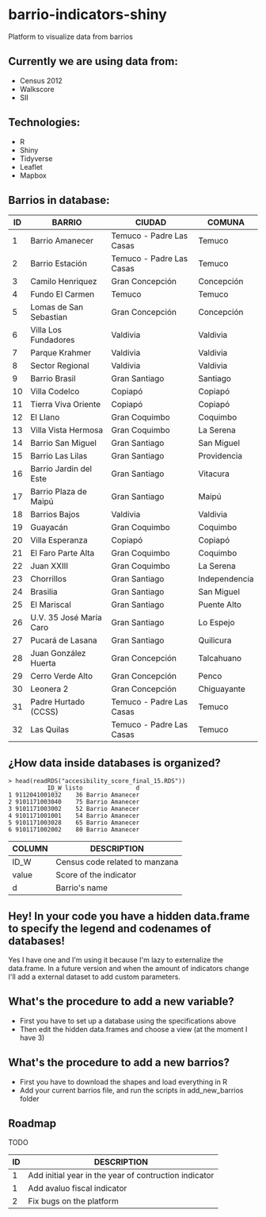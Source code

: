 # barrio-indicators-shiny

Platform to visualize data from barrios

## Currently we are using data from:

- Census 2012
- Walkscore
- SII

## Technologies:

- R
- Shiny
- Tidyverse
- Leaflet
- Mapbox

## Barrios in database:

| ID                         | BARRIO                                        | CIUDAD                      | COMUNA        |
|----------------------------|-----------------------------------------------|-----------------------------|---------------|
| 1                          | Barrio Amanecer                               | Temuco - Padre Las Casas    | Temuco        |
| 2                          | Barrio Estación                               | Temuco - Padre Las Casas    | Temuco        |
| 3                          | Camilo Henriquez                              | Gran Concepción             | Concepción    |
| 4                          | Fundo El Carmen                               | Temuco                      | Temuco        |
| 5                          | Lomas de San Sebastian                        | Gran Concepción             | Concepción    |
| 6                          | Villa Los Fundadores                          | Valdivia                    | Valdivia      |
| 7                          | Parque Krahmer                                | Valdivia                    | Valdivia      |
| 8                          | Sector Regional                               | Valdivia                    | Valdivia      |
| 9                          | Barrio Brasil                                 | Gran Santiago               | Santiago      |
| 10                         | Villa Codelco                                 | Copiapó                     | Copiapó       |
| 11                         | Tierra Viva Oriente                           | Copiapó                     | Copiapó       |
| 12                         | El Llano                                      | Gran Coquimbo               | Coquimbo      |
| 13                         | Villa Vista Hermosa                           | Gran Coquimbo               | La Serena     |
| 14                         | Barrio San Miguel                             | Gran Santiago               | San Miguel    |
| 15                         | Barrio Las Lilas                              | Gran Santiago               | Providencia   |
| 16                         | Barrio Jardin del Este                        | Gran Santiago               | Vitacura      |
| 17                         | Barrio Plaza de Maipú                         | Gran Santiago               | Maipú         |
| 18                         | Barrios Bajos                                 | Valdivia                    | Valdivia      |
| 19                         | Guayacán                                      | Gran Coquimbo               | Coquimbo      |
| 20                         | Villa Esperanza                               | Copiapó                     | Copiapó       |
| 21                         | El Faro Parte Alta                            | Gran Coquimbo               | Coquimbo      |
| 22                         | Juan XXIII                                    | Gran Coquimbo               | La Serena     |
| 23                         | Chorrillos                                    | Gran Santiago               | Independencia |
| 24                         | Brasilia                                      | Gran Santiago               | San Miguel    |
| 25                         | El Mariscal                                   | Gran Santiago               | Puente Alto   |
| 26                         | U.V. 35 José María Caro                       | Gran Santiago               | Lo Espejo     |
| 27                         | Pucará de Lasana                              | Gran Santiago               | Quilicura     |
| 28                         | Juan González Huerta                          | Gran Concepción             | Talcahuano    |
| 29                         | Cerro Verde Alto                              | Gran Concepción             | Penco         |
| 30                         | Leonera 2                                     | Gran Concepción             | Chiguayante   |
| 31                         | Padre Hurtado (CCSS)                          | Temuco - Padre Las Casas    | Temuco        |
| 32                         | Las Quilas                                    | Temuco - Padre Las Casas    | Temuco        |

## ¿How data inside databases is organized?

```
> head(readRDS("accesibility_score_final_15.RDS"))
           ID_W listo               d
1 9112041001032    36 Barrio Amanecer
2 9101171003040    75 Barrio Amanecer
3 9101171003002    52 Barrio Amanecer
4 9101171001001    54 Barrio Amanecer
5 9101171003028    65 Barrio Amanecer
6 9101171002002    80 Barrio Amanecer

```

| COLUMN | DESCRIPTION                    |
|--------|--------------------------------|
| ID_W   | Census code related to manzana |
| value  | Score of the indicator         |
| d      | Barrio's name                  |

## Hey! In your code you have a hidden data.frame to specify the legend and codenames of databases!

Yes I have one and I'm using it because I'm lazy to externalize the data.frame. In a future version and when the amount of indicators change I'll add a external dataset to add custom parameters.

## What's the procedure to add a new variable?

- First you have to set up a database using the specifications above
- Then edit the hidden data.frames and choose a view (at the moment I have 3)

## What's the procedure to add a new barrios?

- First you have to download the shapes and load everything in R
- Add your current barrios file, and run the scripts in add_new_barrios folder

## Roadmap

TODO

| ID | DESCRIPTION                                             |
|----|---------------------------------------------------------|
| 1  | Add initial year in the year of contruction indicator   |
| 1  | Add avaluo fiscal indicator                             |
| 2  | Fix bugs on the platform                                |



